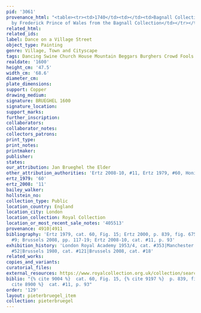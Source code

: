```yaml
---
pid: '3061'
provenance_html: "<table><tr><td>1740</td><td></td><td>Bagnall Collection</td></tr><tr><td>1750</td><td>Wales</td><td>Acquired
  by Frederick Prince of Wales from the Bagnall Collection</td></tr></table>"
related_html:
related_ids:
label: Dance on a Village Street
object_type: Painting
genre: Village, Town and Cityscape
tags: Dancing Swine Church House Mountain Beggars Burghers Crowd Fools Peasants Kermis
realdate: '1600'
height_cm: '47.5'
width_cm: '68.6'
diameter_cm:
plate_dimensions:
support: Copper
drawing_medium:
signature: BRUEGHEL 1600
signature_location:
support_marks:
further_inscription:
collaborators:
collaborator_notes:
collectors_patrons:
print_type:
print_notes:
printmaker:
publisher:
states:
our_attribution: Jan Brueghel the Elder
other_attribution_authorities: 'Ertz 2008-10, #11, Ertz 1979, #60, Honig database'
ertz_1979: '60'
ertz_2008: '11'
bailey_walker:
hollstein_no:
collection_type: Public
location_country: England
location_city: London
location_collection: Royal Collection
location_or_most_recent_sale_notes: '405513'
provenance: 4910|4911
bibliography: 'Ertz 1979, cat. 60, Fig. 15; Ertz 2000, p. 839, fig. 675; White 2007,
  #9; Brussels 2008, pp. 117-19; Ertz 2008-10, cat. #11, p. 93'
exhibition_history: 'London Royal Academy 1953/4, cat. #353|Manchester 1965, cat.
  #52|Brussels 1980, cat. #121|Brussels 2008, cat. #18'
related_works:
copies_and_variants:
curatorial_files:
external_resources: https://www.royalcollection.org.uk/collection/search#/1/collection/405513/a-flemish-fair
biblio: "{% cite 9004 %}  cat. 60, Fig. 15, {% cite 9197 %}  p. 839, fig. 675, {%
  cite 8900 %}  cat. #11, p. 93"
order: '129'
layout: pieterbruegel_item
collection: pieterbruegel
---
```

